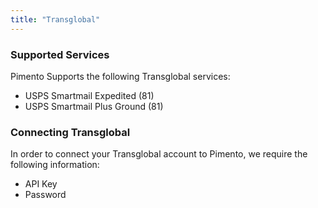 ```yaml
---
title: "Transglobal"
---
```


### Supported Services

Pimento Supports the following Transglobal services:

- USPS Smartmail Expedited (81)
- USPS Smartmail Plus Ground (81)

### Connecting Transglobal

In order to connect your Transglobal account to Pimento, we require the following information:

- API Key
- Password
